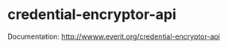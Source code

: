 credential-encryptor-api
========================

Documentation: http://wwww.everit.org/credential-encryptor-api
